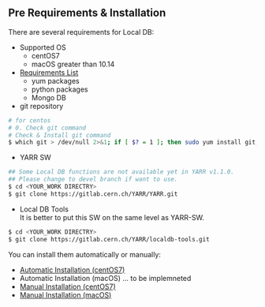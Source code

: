 ## Pre Requirements & Installation

There are several requirements for Local DB:

- Supported OS
    - centOS7
    - macOS greater than 10.14
- [Requirements List](requirements-list.md)
    - yum packages
    - python packages
    - Mongo DB
- git repository

```bash
# for centos
# 0. Check git command
# Check & Install git command
$ which git > /dev/null 2>&1; if [ $? = 1 ]; then sudo yum install git; fi
```

- YARR SW
```bash
## Some Local DB functions are not available yet in YARR v1.1.0.
## Please change to devel branch if want to use.
$ cd <YOUR_WORK DIRECTRY>
$ git clone https://gitlab.cern.ch/YARR/YARR.git
```

- Local DB Tools
<br>It is better to put this SW on the same level as YARR-SW.
```bash
$ cd <YOUR_WORK DIRECTRY>
$ git clone https://gitlab.cern.ch/YARR/localdb-tools.git
```

You can install them automatically or manually:

- [Automatic Installation (centOS7)](automatic-install.md)
- Automatic Installation (macOS) ... to be implemneted
- [Manual Installation (centOS7)](manual-install.md)
- [Manual Installation (macOS)](manual-install-macos.md)
